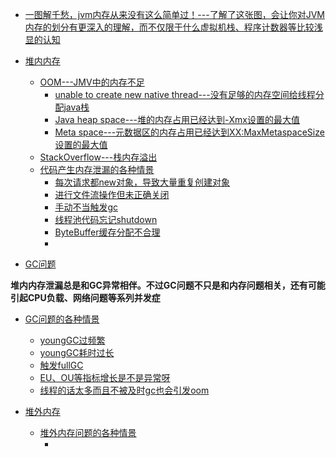 * [一图解千愁，jvm内存从来没有这么简单过！---了解了这张图，会让你对JVM内存的划分有更深入的理解，而不仅限于什么虚拟机栈、程序计数器等比较浅显的认知](https://juejin.im/post/5ed49e7c51882543012f9e6c)

* [堆内内存]()
  * [OOM---JMV中的内存不足]()
    * [unable to create new native thread---没有足够的内存空间给线程分配java栈]()
    * [Java heap space---堆的内存占用已经达到-Xmx设置的最大值]()
    * [ Meta space---元数据区的内存占用已经达到XX:MaxMetaspaceSize设置的最大值]()
  * [StackOverflow---栈内存溢出]()
  * [代码产生内存泄漏的各种情景]()
    * [每次请求都new对象，导致大量重复创建对象]() 
    * [进行文件流操作但未正确关闭]()
    * [手动不当触发gc]()
    * [线程池代码忘记shutdown]()
    * [ByteBuffer缓存分配不合理]()
    * []()
* [GC问题]()

**堆内内存泄漏总是和GC异常相伴。不过GC问题不只是和内存问题相关，还有可能引起CPU负载、网络问题等系列并发症**

  * [GC问题的各种情景]()
    * [youngGC过频繁]()
    * [youngGC耗时过长]()
    * [触发fullGC]()
    * [EU、OU等指标增长是不是异常呀]()
    * [线程的话太多而且不被及时gc也会引发oom]()
    
* [堆外内存]()
  * [堆外内存问题的各种情景]()
    * []()
